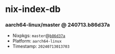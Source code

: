 # nix-index-db
### aarch64-linux/master @ 240713.b86d37a
- Nixpkgs: `master`@[`b86d37a`](https://github.com/NixOS/nixpkgs/commit/b86d37a72e457f43debcc0727fb1edf0f868e541)
- Platform: `aarch64-linux`
- Timestamp: `20240713013703`
